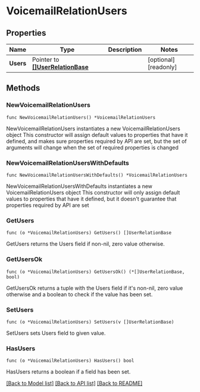 # VoicemailRelationUsers

## Properties

Name | Type | Description | Notes
------------ | ------------- | ------------- | -------------
**Users** | Pointer to [**[]UserRelationBase**](UserRelationBase.md) |  | [optional] [readonly]

## Methods

### NewVoicemailRelationUsers

`func NewVoicemailRelationUsers() *VoicemailRelationUsers`

NewVoicemailRelationUsers instantiates a new VoicemailRelationUsers object
This constructor will assign default values to properties that have it defined,
and makes sure properties required by API are set, but the set of arguments
will change when the set of required properties is changed

### NewVoicemailRelationUsersWithDefaults

`func NewVoicemailRelationUsersWithDefaults() *VoicemailRelationUsers`

NewVoicemailRelationUsersWithDefaults instantiates a new VoicemailRelationUsers object
This constructor will only assign default values to properties that have it defined,
but it doesn't guarantee that properties required by API are set

### GetUsers

`func (o *VoicemailRelationUsers) GetUsers() []UserRelationBase`

GetUsers returns the Users field if non-nil, zero value otherwise.

### GetUsersOk

`func (o *VoicemailRelationUsers) GetUsersOk() (*[]UserRelationBase, bool)`

GetUsersOk returns a tuple with the Users field if it's non-nil, zero value otherwise
and a boolean to check if the value has been set.

### SetUsers

`func (o *VoicemailRelationUsers) SetUsers(v []UserRelationBase)`

SetUsers sets Users field to given value.

### HasUsers

`func (o *VoicemailRelationUsers) HasUsers() bool`

HasUsers returns a boolean if a field has been set.

[[Back to Model list]](../README.md#documentation-for-models) [[Back to API list]](../README.md#documentation-for-api-endpoints) [[Back to README]](../README.md)
